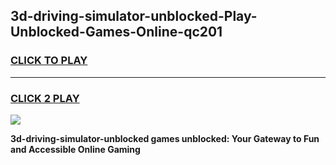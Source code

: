 
## 3d-driving-simulator-unblocked-Play-Unblocked-Games-Online-qc201
<h3>
<a href="https://premium76.site?title=3d-driving-simulator-unblocked&ref=25A">CLICK TO PLAY</a></h3>
<hr>

<h3>
<a href="https://premium76.site?title=3d-driving-simulator-unblocked&ref=25A">CLICK 2 PLAY</a>
  
</h3>

<a href="https://premium76.site?title=3d-driving-simulator-unblocked&ref=25A"><img src="https://clearcache.store/games.png"></a>


**3d-driving-simulator-unblocked games unblocked: Your Gateway to Fun and Accessible Online Gaming**
